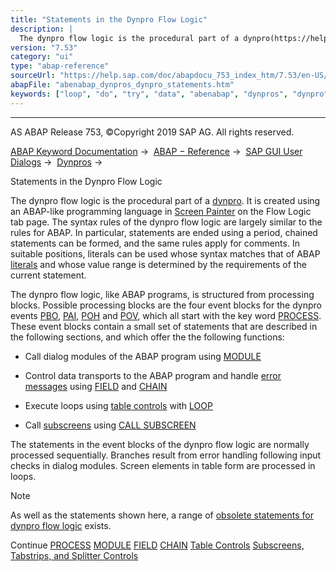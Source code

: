 ```yaml
---
title: "Statements in the Dynpro Flow Logic"
description: |
  The dynpro flow logic is the procedural part of a dynpro(https://help.sap.com/doc/abapdocu_753_index_htm/7.53/en-US/abendynpro_glosry.htm 'Glossary Entry'). It is created using an ABAP-like programming language in Screen Painter(https://help.sap.com/doc/abapdocu_753_index_htm/7.53/en-US/abenscre
version: "7.53"
category: "ui"
type: "abap-reference"
sourceUrl: "https://help.sap.com/doc/abapdocu_753_index_htm/7.53/en-US/abenabap_dynpros_dynpro_statements.htm"
abapFile: "abenabap_dynpros_dynpro_statements.htm"
keywords: ["loop", "do", "try", "data", "abenabap", "dynpros", "dynpro", "statements"]
---
```


* * *

AS ABAP Release 753, ©Copyright 2019 SAP AG. All rights reserved.

[ABAP Keyword Documentation](https://help.sap.com/doc/abapdocu_753_index_htm/7.53/en-US/abenabap.htm) →  [ABAP − Reference](https://help.sap.com/doc/abapdocu_753_index_htm/7.53/en-US/abenabap_reference.htm) →  [SAP GUI User Dialogs](https://help.sap.com/doc/abapdocu_753_index_htm/7.53/en-US/abenabap_screens.htm) →  [Dynpros](https://help.sap.com/doc/abapdocu_753_index_htm/7.53/en-US/abenabap_dynpros.htm) → 

Statements in the Dynpro Flow Logic

The dynpro flow logic is the procedural part of a [dynpro](https://help.sap.com/doc/abapdocu_753_index_htm/7.53/en-US/abendynpro_glosry.htm "Glossary Entry"). It is created using an ABAP-like programming language in [Screen Painter](https://help.sap.com/doc/abapdocu_753_index_htm/7.53/en-US/abenscreen_painter_glosry.htm "Glossary Entry") on the Flow Logic tab page. The syntax rules of the dynpro flow logic are largely similar to the rules for ABAP. In particular, statements are ended using a period, chained statements can be formed, and the same rules apply for comments. In suitable positions, literals can be used whose syntax matches that of ABAP [literals](https://help.sap.com/doc/abapdocu_753_index_htm/7.53/en-US/abenliteral.htm) and whose value range is determined by the requirements of the current statement.

The dynpro flow logic, like ABAP programs, is structured from processing blocks. Possible processing blocks are the four event blocks for the dynpro events [PBO](https://help.sap.com/doc/abapdocu_753_index_htm/7.53/en-US/abenpbo_glosry.htm "Glossary Entry"), [PAI](https://help.sap.com/doc/abapdocu_753_index_htm/7.53/en-US/abenpai_glosry.htm "Glossary Entry"), [POH](https://help.sap.com/doc/abapdocu_753_index_htm/7.53/en-US/abenpoh_glosry.htm "Glossary Entry") and [POV](https://help.sap.com/doc/abapdocu_753_index_htm/7.53/en-US/abenpov_glosry.htm "Glossary Entry"), which all start with the key word [PROCESS](https://help.sap.com/doc/abapdocu_753_index_htm/7.53/en-US/dynpprocess.htm). These event blocks contain a small set of statements that are described in the following sections, and which offer the the following functions:

-   Call dialog modules of the ABAP program using [MODULE](https://help.sap.com/doc/abapdocu_753_index_htm/7.53/en-US/dynpmodule.htm)

-   Control data transports to the ABAP program and handle [error messages](https://help.sap.com/doc/abapdocu_753_index_htm/7.53/en-US/abenerror_message_glosry.htm "Glossary Entry") using [FIELD](https://help.sap.com/doc/abapdocu_753_index_htm/7.53/en-US/dynpfield.htm) and [CHAIN](https://help.sap.com/doc/abapdocu_753_index_htm/7.53/en-US/dynpchain.htm)

-   Execute loops using [table controls](https://help.sap.com/doc/abapdocu_753_index_htm/7.53/en-US/abentable_control_glosry.htm "Glossary Entry") with [LOOP](https://help.sap.com/doc/abapdocu_753_index_htm/7.53/en-US/dynploop.htm)

-   Call [subscreens](https://help.sap.com/doc/abapdocu_753_index_htm/7.53/en-US/abensubscreen_glosry.htm "Glossary Entry") using [CALL SUBSCREEN](https://help.sap.com/doc/abapdocu_753_index_htm/7.53/en-US/dynpcall.htm)

The statements in the event blocks of the dynpro flow logic are normally processed sequentially. Branches result from error handling following input checks in dialog modules. Screen elements in table form are processed in loops.

Note

As well as the statements shown here, a range of [obsolete statements for dynpro flow logic](https://help.sap.com/doc/abapdocu_753_index_htm/7.53/en-US/abendynpro_obsolet.htm) exists.

Continue
[PROCESS](https://help.sap.com/doc/abapdocu_753_index_htm/7.53/en-US/dynpprocess.htm)
[MODULE](https://help.sap.com/doc/abapdocu_753_index_htm/7.53/en-US/dynpmodule.htm)
[FIELD](https://help.sap.com/doc/abapdocu_753_index_htm/7.53/en-US/dynpfield.htm)
[CHAIN](https://help.sap.com/doc/abapdocu_753_index_htm/7.53/en-US/dynpchain.htm)
[Table Controls](https://help.sap.com/doc/abapdocu_753_index_htm/7.53/en-US/abendynp_table_controls.htm)
[Subscreens, Tabstrips, and Splitter Controls](https://help.sap.com/doc/abapdocu_753_index_htm/7.53/en-US/abendynp_subscreens.htm)